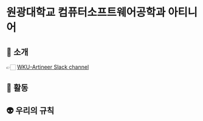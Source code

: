 # 원광대학교 컴퓨터소프트웨어공학과 아티니어

## 🚀 소개
👉🏻 [WKU-Artineer Slack channel](https://join.slack.com/t/wku-atineer/shared_invite/zt-1jhqrmmgl-O8~IuhxGNbepiX6i_ev0vw)

## 🪩 활동

## 👽 우리의 규칙
